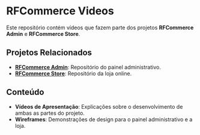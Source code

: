 # RFCommerce Videos

Este repositório contém vídeos que fazem parte dos projetos **RFCommerce Admin** e **RFCommerce Store**.

## Projetos Relacionados

- **[RFCommerce Admin](https://github.com/raphaelf9/rfcommerce-admin)**: Repositório do painel administrativo.
- **[RFCommerce Store](https://github.com/raphaelf9/rfcommerce-store)**: Repositório da loja online.

## Conteúdo

- **Vídeos de Apresentação**: Explicações sobre o desenvolvimento de ambas as partes do projeto.
- **Wireframes**: Demonstrações de design para o painel administrativo e a loja.
